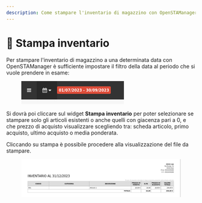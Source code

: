 ```yaml
---
description: Come stampare l'inventario di magazzino con OpenSTAManager
---
```


# 📃 Stampa inventario

Per stampare l'inventario di magazzino a una determinata data con OpenSTAManager è sufficiente impostare il filtro della data al periodo che si vuole prendere in esame:

<figure><img src="../../.gitbook/assets/immagine.png" alt=""><figcaption></figcaption></figure>

Si dovrà poi cliccare sul widget **Stampa inventario** per poter selezionare se stampare solo gli articoli esistenti o anche quelli con giacenza pari a 0, e che prezzo di acquisto visualizzare scegliendo tra: scheda articolo, primo acquisto, ultimo acquisto o media ponderata.

Cliccando su stampa è possibile procedere alla visualizzazione del file da stampare.

<figure><img src="../../.gitbook/assets/immagine (686).png" alt=""><figcaption></figcaption></figure>

